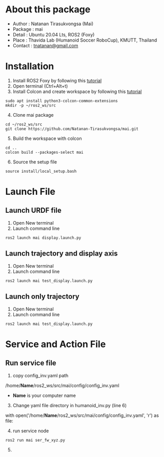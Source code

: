 # About this package
* Author : Natanan Tirasukvongsa (Mai)
* Package : mai
* Detail : Ubuntu 20.04 Lts, ROS2 (Foxy)
* Place : Thavida Lab (Humanoid Soccer RoboCup), KMUTT, Thailand
* Contact : tnatanan@gmail.com

# Installation
1. Install ROS2 Foxy by following this [tutorial](https://docs.ros.org/en/foxy/Installation.html)
2. Open terminal (Ctrl+Alt+t)
3. Install Colcon and create workspace by following this [tutorial](https://docs.ros.org/en/foxy/Tutorials/Beginner-Client-Libraries/Colcon-Tutorial.html)
```
sudo apt install python3-colcon-common-extensions
mkdir -p ~/ros2_ws/src
```
4. Clone mai package
```
cd ~/ros2_ws/src
git clone https://github.com/Natanan-Tirasukvongsa/mai.git 
```
5. Build the workspace with colcon
```
cd ..
colcon build --packages-select mai
```
6. Source the setup file
```
source install/local_setup.bash
```

# Launch File
## Launch URDF file
1. Open New terminal
2. Launch command line 
```
ros2 launch mai display.launch.py
```
## Launch trajectory and display axis 
1. Open New terminal
2. Launch command line  
```
ros2 launch mai test_display.launch.py 
```
## Launch only trajectory
1. Open New terminal
2. Launch command line  
```
ros2 launch mai test_display.launch.py 
```

# Service and Action File
## Run service file
1. copy config_inv.yaml path

/home/**Name**/ros2_ws/src/mai/config/config_inv.yaml
- **Name** is your computer name

3. Change yaml file directory in humanoid_inv.py (line 6)

with open('/home/**Name**/ros2_ws/src/mai/config/config_inv.yaml', 'r') as file:

4. run service node
```
ros2 run mai ser_fw_xyz.py 
```
5. 
